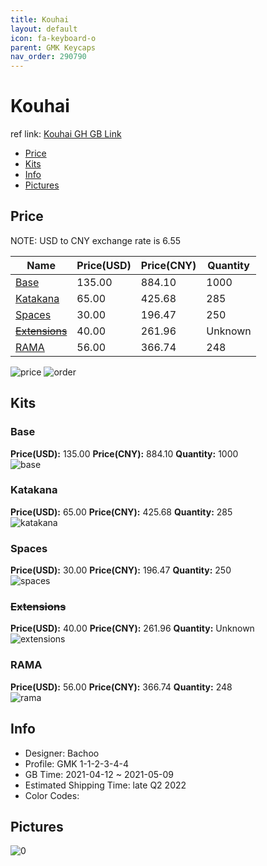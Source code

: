 ```yaml
---
title: Kouhai 
layout: default
icon: fa-keyboard-o
parent: GMK Keycaps
nav_order: 290790
---
```


# Kouhai 

ref link: [Kouhai GH GB Link](https://geekhack.org/index.php?topic=112253.0)

* [Price](#price)
* [Kits](#kits)
* [Info](#info)
* [Pictures](#pictures)

## Price

NOTE: USD to CNY exchange rate is 6.55

| Name          | Price(USD)   |  Price(CNY) | Quantity |
| ------------- | ------------ |  ---------- | -------- |
|[Base](#base)|135.00|884.10|1000|
|[Katakana](#katakana)|65.00|425.68|285|
|[Spaces](#spaces)|30.00|196.47|250|
|[~~Extensions~~](#extensions)|40.00|261.96|Unknown|
|[RAMA](#rama)|56.00|366.74|248|

<img src="{{ 'assets/images/gmk-keycaps/Kouhai/price.png' | relative_url }}" alt="price" class="image featured">
<img src="{{ 'assets/images/gmk-keycaps/Kouhai/order.png' | relative_url }}" alt="order" class="image featured">

## Kits
### Base  
**Price(USD):** 135.00	**Price(CNY):** 884.10	**Quantity:** 1000  
<img src="{{ 'assets/images/gmk-keycaps/Kouhai/kits_pics/base.jpg' | relative_url }}" alt="base" class="image featured">

### Katakana  
**Price(USD):** 65.00	**Price(CNY):** 425.68	**Quantity:** 285  
<img src="{{ 'assets/images/gmk-keycaps/Kouhai/kits_pics/katakana.jpg' | relative_url }}" alt="katakana" class="image featured">

### Spaces  
**Price(USD):** 30.00	**Price(CNY):** 196.47	**Quantity:** 250  
<img src="{{ 'assets/images/gmk-keycaps/Kouhai/kits_pics/spaces.jpg' | relative_url }}" alt="spaces" class="image featured">

### ~~Extensions~~  
**Price(USD):** 40.00	**Price(CNY):** 261.96	**Quantity:** Unknown  
<img src="{{ 'assets/images/gmk-keycaps/Kouhai/kits_pics/extensions.jpg' | relative_url }}" alt="extensions" class="image featured">

### RAMA  
**Price(USD):** 56.00	**Price(CNY):** 366.74	**Quantity:** 248  
<img src="{{ 'assets/images/gmk-keycaps/Kouhai/kits_pics/rama.png' | relative_url }}" alt="rama" class="image featured">

## Info
* Designer: Bachoo  
* Profile: GMK 1-1-2-3-4-4  
* GB Time: 2021-04-12 ~ 2021-05-09  
* Estimated Shipping Time: late Q2 2022  
* Color Codes:  


## Pictures  
<img src="{{ 'assets/images/gmk-keycaps/Kouhai/rendering_pics/0.jpg' | relative_url }}" alt="0" class="image featured">
